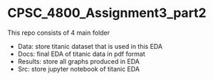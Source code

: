 # CPSC_4800_Assignment3_part2
This repo consists of 4 main folder
- Data: store titanic dataset that is used in this EDA
- Docs: final EDA of titanic data in pdf format
- Results: store all graphs produced in EDA
- Src: store jupyter notebook of titanic EDA
